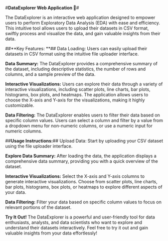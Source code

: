 #**DataExplorer Web Application :crystal_ball:**#

The DataExplorer is an interactive web application designed to empower users to perform Exploratory Data Analysis (EDA) with ease and efficiency. This intuitive tool allows users to upload their datasets in CSV format, swiftly process and visualize the data, and gain valuable insights from their data.

##**Key Features: **##
Data Loading: Users can easily upload their datasets in CSV format using the intuitive file uploader interface.

**Data Summary:** The DataExplorer provides a comprehensive summary of the dataset, including descriptive statistics, the number of rows and columns, and a sample preview of the data.

**Interactive Visualizations:** Users can explore their data through a variety of interactive visualizations, including scatter plots, line charts, bar plots, histograms, box plots, and heatmaps. The application allows users to choose the X-axis and Y-axis for the visualizations, making it highly customizable.

**Data Filtering:** The DataExplorer enables users to filter their data based on specific column values. Users can select a column and filter by a value from a dropdown menu for non-numeric columns, or use a numeric input for numeric columns.

##**Usage Instructions:**##
Upload Data: Start by uploading your CSV dataset using the file uploader interface.

**Explore Data Summary:** After loading the data, the application displays a comprehensive data summary, providing you with a quick overview of the dataset.

**Interactive Visualizations:** Select the X-axis and Y-axis columns to generate interactive visualizations. Choose from scatter plots, line charts, bar plots, histograms, box plots, or heatmaps to explore different aspects of your data.

**Data Filtering:** Filter your data based on specific column values to focus on relevant portions of the dataset.


**Try It Out!**
The DataExplorer is a powerful and user-friendly tool for data enthusiasts, analysts, and data scientists who want to explore and understand their datasets interactively. Feel free to try it out and gain valuable insights from your data effortlessly!


